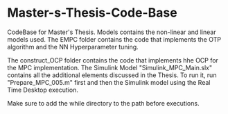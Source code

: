 # Master-s-Thesis-Code-Base
CodeBase for Master's Thesis. Models contains the non-linear and linear models used. The EMPC folder contains the code that implements the OTP algorithm and the NN Hyperparameter tuning. 

The construct_OCP folder contains the code that implements hhe OCP for the MPC implementation. The Simulink Model "Simulink_MPC_Main.slx" contains all the additional elements discussed in the Thesis. To run it, run "Prepare_MPC_005.m" first and then the Simulink model using the Real Time Desktop execution. 

Make sure to add the while directory to the path before executions. 
 